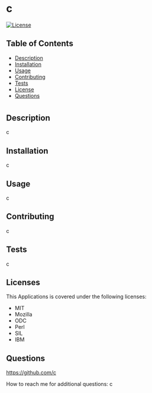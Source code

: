 # c

[![License](https://img.shields.io/badge/License-Apache_2.0-blue.svg)](https://opensource.org/licenses/Apache-2.0)


## Table of Contents
- [Description](#Description)
- [Installation](#Installation)
- [Usage](#Usage)
- [Contributing](#Contributing)
- [Tests](#Tests)
- [License](#License)
- [Questions](#Questions)

#

## Description
c 

## Installation
c

## Usage
c

## Contributing
c

## Tests
c

## Licenses

This Applications is covered under the following licenses:

* MIT
* Mozilla
* ODC
* Perl
* SIL
* IBM


## Questions
https://github.com/c 

How to reach me for additional questions: c
